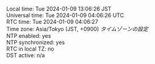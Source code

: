 Local time: Tue 2024-01-09 13:06:26 JST  
Universal time: Tue 2024-01-09 04:06:26 UTC  
RTC time: Tue 2024-01-09 04:06:27  
Time zone: Asia/Tokyo (JST, +0900)   _タイムゾーンの設定_  
NTP enabled: yes  
NTP synchronized: yes  
RTC in local TZ: no  
DST active: n/a  
